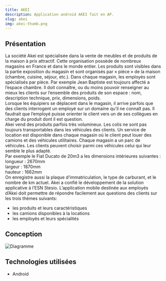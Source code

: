 ```yaml
---
title: AKEI
description: Application android AKEI fait en AP.
slug: akei
img: akei-thumb.png
---
```


## Présentation

La société Akei est spécialisée dans la vente de meubles et de produits de la maison à prix attractif. Cette
organisation possède de nombreux magasins en France et dans le monde entier.
Les produits sont visibles dans la partie exposition du magasin et sont organisés par « pièce » de la maison
(chambre, cuisine, séjour, etc.). Dans chaque magasin, les employés sont spécialisés par pièce.
Par exemple Jean Baptiste est toujours affecté a l’espace chambre. Il doit connaître, ou du moins pouvoir
renseigner au mieux les clients sur l’ensemble des produits de son espace : nom, description technique, prix,
dimensions, poids.  
Lorsque les équipiers se déplacent dans le magasin, il arrive parfois que des clients interrogent un employé
sur un domaine qu’il ne connaît pas. Il faudrait que l’employé puisse orienter le client vers un de ses
collègues en charge du produit dont il est question.  
Akei vend des produits parfois très volumineux. Les colis ne sont pas toujours transportables dans les
véhicules des clients. Un service de location est disponible dans chaque magasin où le client peut louer des
camions et des véhicules utilitaires. Chaque magasin a un parc de véhicules. Les clients peuvent choisir
parmi ces véhicules celui qui leur semble le plus adapté.  
Par exemple le Fiat Ducato de 20m3 a les dimensions intérieures suivantes :
longueur : 2670mm  
largeur : 1870mm  
hauteur : 1662mm  
On enregistre aussi la plaque d’immatriculation, le type de carburant, et le nombre de km actuel.
Akei a confié le développement de la solution applicative à l’ESN Stesio.
L’application mobile destinée aux employés d’Akei doit permettre de répondre facilement aux questions des
clients sur les trois thèmes suivants:
- les produits et leurs caractéristiques
- les camions disponibles à la locations
- les employés et leurs spécialités

## Conception
![Diagramme](/images/akei/diagramme.png)


## Technologies utilisées

- Android
